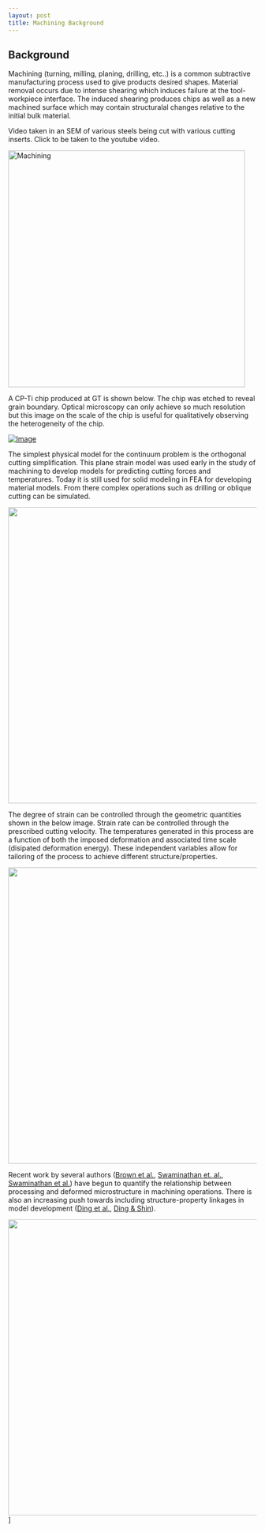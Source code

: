 ```yaml
---
layout: post
title: Machining Background
---
```


## Background

Machining (turning, milling, planing, drilling, etc..) is a common subtractive manufacturing process used to give products desired shapes. Material removal occurs due to intense shearing which induces failure at the tool-workpiece interface. The induced shearing produces chips as well as a new machined surface which may contain structuralal changes relative to the initial bulk material.

Video taken in an SEM of various steels being cut with various cutting inserts. Click to be taken to the youtube video.

<a href="https://www.youtube.com/watch?v=mRuSYQ5Npek&list=UUEEF2Y1AykbUkp0LEk7IV4A
" target="_blank"><img src="https://i.ytimg.com/vi_webp/mRuSYQ5Npek/default.webp" 
alt="Machining" width="480"/></a>

A CP-Ti chip produced at GT is shown below. The chip was etched to reveal grain boundary. Optical microscopy can only achieve so much resolution but this image on the scale of the chip is useful for qualitatively observing the heterogeneity of the chip.

[![Image](https://farm4.staticflickr.com/3891/15119720722_3b72b8854f_z.jpg)](https://www.flickr.com/photos/127308447@N06/15119720722/)

The simplest physical model for the continuum problem is the orthogonal cutting simplification. This plane strain model was used early in the study of machining to develop models for predicting cutting forces and temperatures. Today it is still used for solid modeling in FEA for developing material models. From there complex operations such as drilling or oblique cutting can be simulated.

[<img src="http://engineeronadisk.com/notes_manufact/images/cutting3.gif" width="600px" />](http://engineeronadisk.com/notes_manufact/images/cutting3.gif)

The degree of strain can be controlled through the geometric quantities shown in the below image. Strain rate can be controlled through the prescribed cutting velocity. The temperatures generated in this process are a function of both the imposed deformation and associated time scale (disipated deformation energy). These independent variables allow for tailoring of the process to achieve different structure/properties.

[<img src="http://engineeronadisk.com/V2/notes_manufacturing/engineeronadisk-19.gif" width="600px" />](http://engineeronadisk.com/V2/notes_manufacturing/engineeronadisk-19.gif)

Recent work by several authors ([Brown et al.](http://dx.doi.org/10.1016/j.actamat.2009.07.052), [Swaminathan et. al.](http://www.sciencedirect.com/science/article/pii/S0921509305008166), [Swaminathan et al.](http://www.sciencedirect.com/science/article/pii/S1359646207001571)) have begun to quantify the relationship between processing and deformed microstructure in machining operations. There is also an increasing push towards including structure-property linkages in model development ([Ding et al.](http://www.sciencedirect.com/science/article/pii/S0927025611002850), [Ding & Shin](http://dx.doi.org/10.1016/j.jmatprotec.2012.12.016)).

[<img src="http://ars.els-cdn.com/content/image/1-s2.0-S1359645409004807-gr4.jpg" width="600px" />](http://www.sciencedirect.com/science/article/pii/S1359645409004807)]
